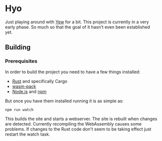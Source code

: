 # Hyo

Just playing around with [Yew](https://yew.rs/) for a bit.
This project is currently in a very early phase. So much so that the goal of it hasn't even been established yet.

## Building

### Prerequisites

In order to build the project you need to have a few things installed:

- [Rust](https://www.rust-lang.org/) and specifically Cargo
- [wasm-pack](https://rustwasm.github.io/wasm-pack/)
- [Node.js](https://nodejs.org/en/) and [npm](https://www.npmjs.com/)

But once you have them installed running it is as simple as:

```shell
npm run watch
```

This builds the site and starts a webserver. The site is rebuilt when changes are detected.
Currently recompiling the WebAssembly causes some problems. If changes to the Rust code don't seem to be taking effect just restart the watch task.
